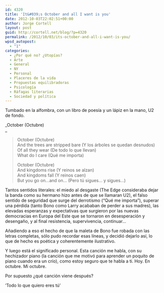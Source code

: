 ```yaml
---
id: 4320
title: 'It&#039;s October and all I want is you'
date: 2012-10-03T22:02:51+00:00
author: Jorge Cortell
layout: post
guid: http://cortell.net/blog/?p=4320
permalink: /2012/10/03/its-october-and-all-i-want-is-you/
wpsd_autopost:
  - "1"
categories:
  - ¿Por qué no? ¿Utopías?
  - Arte
  - General
  - NY
  - Personal
  - Placeres de la vida
  - Propuestas equilibradoras
  - Psicología
  - Ráfagas literarias
  - Sociedad y polí­tica
---
```

Tumbado en la alfombra, con un libro de poesía y un lápiz en la mano, U2 de fondo.

_October (Octubre)  
_ 

> October (Octubre)  
> And the trees are stripped bare (Y los árboles se quedan desnudos)  
> Of all they wear (De todo lo que llevan)  
> What do I care (Qué me importa)
> 
> October (Octubre)  
> And kingdoms rise (Y reinos se alzan)  
> And kingdoms fall (Y reinos caen)  
> But you go on&#8230;and on&#8230; (Pero tú sigues&#8230; y sigues&#8230;)

Tantos sentidos literales: el miedo al desgaste (The Edge consideraba dejar la banda como su hermano hizo antes de que se llamaran U2), el falso sentido de seguridad que surge del derrotismo (&#8220;Qué me importa&#8221;), superar una pérdida (tanto Bono como Larry acababan de perder a sus madres), las elevadas esperanzas y expectativas que surgieron por las nuevas democracias en Europa del Este que se tornaron en desesperación y desengaño, y al final resistencia, supervivencia, continuar&#8230;

Añadiendo a eso el hecho de que la maleta de Bono fue robada con las letras completas, sólo pudo recordar esas líneas, y decidió dejarlo así, lo que de hecho es poética y coherentemente ilustrativo.

Y luego está el significado personal. Esta canción me habla, con su hechizador piano (la canción que me motivó para aprender un poquito de piano cuando era un crío), como estoy seguro que te habla a ti. Hoy. En octubre. Mi octubre.

Por supuesto ¿qué canción viene después?

&#8216;Todo lo que quiero eres tú&#8217;